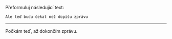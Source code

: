 Přeformuluj následující text:

```
Ale teď budu čekat než dopíšu zprávu
```

---

<!-- chatcmpl-74ok6fT0z1IT1Qw8yngAjyzLhRlm1 -->

Počkám teď, až dokončím zprávu.
